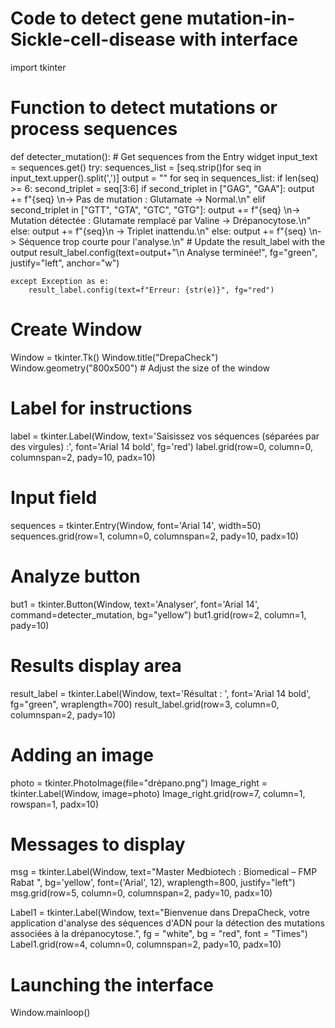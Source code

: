 # Code to detect gene mutation-in-Sickle-cell-disease with interface
import tkinter
# Function to detect mutations or process sequences
def detecter_mutation():
    # Get sequences from the Entry widget
    input_text = sequences.get()
    try:
        sequences_list = [seq.strip()for seq in input_text.upper().split(',')]
        output = ""
        for seq in sequences_list:
            if len(seq) >= 6:
                second_triplet = seq[3:6]
                if second_triplet in ["GAG", "GAA"]:
                    output += f"{seq} \n-> Pas de mutation : Glutamate -> Normal.\n"
                elif second_triplet in ["GTT", "GTA", "GTC", "GTG"]:
                    output += f"{seq} \n-> Mutation détectée : Glutamate remplacé par Valine -> Drépanocytose.\n"
                else:
                    output += f"{seq}\n -> Triplet inattendu.\n"
            else:
                output += f"{seq} \n-> Séquence trop courte pour l'analyse.\n"
        # Update the result_label with the output
        result_label.config(text=output+"\n Analyse terminée!", fg="green", justify="left", anchor="w")

    except Exception as e:
        result_label.config(text=f"Erreur: {str(e)}", fg="red")
# Create Window
Window = tkinter.Tk()
Window.title("DrepaCheck")
Window.geometry("800x500")  # Adjust the size of the window

# Label for instructions
label = tkinter.Label(Window, text='Saisissez vos séquences (séparées par des virgules) :', font='Arial 14 bold', fg='red')
label.grid(row=0, column=0, columnspan=2, pady=10, padx=10)

# Input field
sequences = tkinter.Entry(Window, font='Arial 14', width=50)
sequences.grid(row=1, column=0, columnspan=2, pady=10, padx=10)

# Analyze button
but1 = tkinter.Button(Window, text='Analyser', font='Arial 14', command=detecter_mutation, bg="yellow")
but1.grid(row=2, column=1, pady=10)

# Results display area
result_label = tkinter.Label(Window, text='Résultat : ', font='Arial 14 bold', fg="green", wraplength=700)
result_label.grid(row=3, column=0, columnspan=2, pady=10)

# Adding an image
photo = tkinter.PhotoImage(file="drépano.png")
Image_right = tkinter.Label(Window, image=photo)
Image_right.grid(row=7, column=1, rowspan=1, padx=10)



# Messages to display
msg = tkinter.Label(Window,
    text="Master Medbiotech : Biomedical – FMP Rabat ",
    bg='yellow', font=('Arial', 12), wraplength=800, justify="left")
msg.grid(row=5, column=0, columnspan=2, pady=10, padx=10)

Label1 = tkinter.Label(Window,
		 text="Bienvenue dans DrepaCheck, votre application d'analyse des séquences d'ADN pour la détection des mutations associées à la drépanocytose.",
		 fg = "white", 
                 bg = "red",
		 font = "Times")
Label1.grid(row=4, column=0, columnspan=2, pady=10, padx=10)

# Launching the interface
Window.mainloop()
